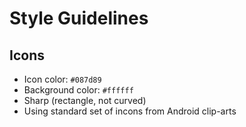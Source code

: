 # Style Guidelines

## Icons
- Icon color: `#087d89`
- Background color: `#ffffff`
- Sharp (rectangle, not curved)
- Using standard set of incons from Android clip-arts
